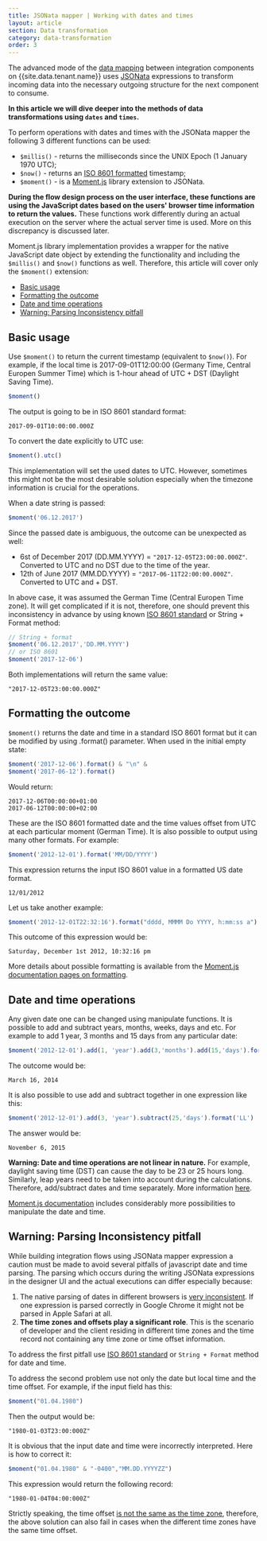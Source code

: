 ```yaml
---
title: JSONata mapper | Working with dates and times
layout: article
section: Data transformation
category: data-transformation
order: 3
---
```


The advanced mode of the [data mapping](mapping-data#using-advanced-mapping-mode)
between integration components on {{site.data.tenant.name}} uses
[JSONata](http://jsonata.org) expressions to transform incoming data into the
necessary outgoing structure for the next component to consume.

**In this article we will dive deeper into the methods of data transformations using `dates` and `times`.**

To perform operations with dates and times with the JSONata mapper the following
3 different functions can be used:

*   `$millis()` - returns the milliseconds since the UNIX Epoch (1 January 1970 UTC);
*   `$now()` - returns an [ISO 8601 formatted](https://en.wikipedia.org/wiki/ISO_8601) timestamp;
*   `$moment()` - is a [Moment.js](https://momentjs.com/) library extension to JSONata.

**During the flow design process on the user interface, these functions are
using the JavaScript dates based on the users' browser time information to
return the values.** These functions work differently during an actual execution
on the server where the actual server time is used. More on this discrepancy is
discussed later.

Moment.js library implementation provides a wrapper for the native JavaScript
date object by extending the functionality and including the `$millis()` and
`$now()` functions as well. Therefore, this article will cover only the
`$moment()` extension:

*   [Basic usage](#basic-usage)
*   [Formatting the outcome](#formatting-the-outcome)
*   [Date and time operations](#date-and-time-operations)
*   [Warning: Parsing Inconsistency pitfall](#warning-parsing-inconsistency-pitfall)

## Basic usage

Use `$moment()` to return the current timestamp (equivalent to `$now()`).
For example, if the local time is 2017-09-01T12:00:00 (Germany Time, Central
Europen Summer Time) which is 1-hour ahead of UTC + DST (Daylight Saving Time).

```js
$moment()
```

The output is going to be in ISO 8601 standard format:

```
2017-09-01T10:00:00.000Z
```

To convert the date explicitly to UTC use:

```js
$moment().utc()
```

This implementation will set the used dates to UTC. However, sometimes this might
not be the most desirable solution especially when the timezone information is
crucial for the operations.

When a date string is passed:

```js
$moment('06.12.2017')
```

Since the passed date is ambiguous, the outcome can be unexpected as well:

*   6st of December 2017 (DD.MM.YYYY) = `"2017-12-05T23:00:00.000Z"`. Converted to UTC and no DST due to the time of the year.
*   12th of June 2017 (MM.DD.YYYY) = `"2017-06-11T22:00:00.000Z"`. Converted to UTC and + DST.

In above case, it was assumed the German Time (Central Europen Time zone). It
will get complicated if it is not, therefore, one should prevent this inconsistency
in advance by using known [ISO 8601 standard](https://en.wikipedia.org/wiki/ISO_8601)
or String + Format method:

```js
// String + format
$moment('06.12.2017','DD.MM.YYYY')
// or ISO 8601
$moment('2017-12-06')
```

Both implementations will return the same value:

```
"2017-12-05T23:00:00.000Z"
```

## Formatting the outcome

`$moment()` returns the date and time in a standard ISO 8601 format but it can
be modified by using .format() parameter. When used in the initial empty state:

```js
$moment('2017-12-06').format() & "\n" &
$moment('2017-06-12').format()
```

Would return:

```
2017-12-06T00:00:00+01:00
2017-06-12T00:00:00+02:00
```

These are the ISO 8601 formatted date and the time values offset from UTC at
each particular moment (German Time). It is also possible to output using many
other formats. For example:

```js
$moment('2012-12-01').format('MM/DD/YYYY')
```

This expression returns the input ISO 8601 value in a formatted US date format.

```
12/01/2012
```

Let us take another example:

```js
$moment('2012-12-01T22:32:16').format("dddd, MMMM Do YYYY, h:mm:ss a")
```

This outcome of this expression would be:

```
Saturday, December 1st 2012, 10:32:16 pm
```

More details about possible formatting is available from the
[Moment.js documentation pages on formatting](https://momentjs.com/docs/#/displaying/format/).

## Date and time operations

Any given date one can be changed using manipulate functions. It is possible to
add and subtract years, months, weeks, days and etc. For example to add 1 year,
3 months and 15 days from any particular date:

```js
$moment('2012-12-01').add(1, 'year').add(3,'months').add(15,'days').format('LL')
```

The outcome would be:

```
March 16, 2014
```

It is also possible to use add and subtract together in one expression like this:

```js
$moment('2012-12-01').add(3, 'year').subtract(25,'days').format('LL')
```

The answer would be:

```
November 6, 2015
```

**Warning: Date and time operations are not linear in nature.** For example,
daylight saving time (DST) can cause the day to be 23 or 25 hours long.
Similarly, leap years need to be taken into account during the calculations.
Therefore, add/subtract dates and time separately. More information [here](http://momentjs.com/guides/#/lib-concepts/date-time-math/).

[Moment.js documentation](https://momentjs.com/docs/#/manipulating/) includes
considerably more possibilities to manipulate the date and time.

## Warning: Parsing Inconsistency pitfall

While building integration flows using JSONata mapper expression a caution must
be made to avoid several pitfalls of javascript date and time parsing. The
parsing which occurs during the writing JSONata expressions in the designer UI
and the actual executions can differ especially because:

1.  The native parsing of dates in different browsers is [very inconsistent](http://dygraphs.com/date-formats.html). If one expression is parsed correctly in Google Chrome it might not be parsed in Apple Safari at all.
2.  **The time zones and offsets play a significant role**. This is the scenario of developer and the client residing in different time zones and the time record not containing any time zone or time offset information.


To address the first pitfall use [ISO 8601 standard](https://en.wikipedia.org/wiki/ISO_8601)
or `String + Format` method for date and time.

To address the second problem use not only the date but local time and the time
offset. For example, if the input field has this:

```js
$moment("01.04.1980")
```

Then the output would be:

```
"1980-01-03T23:00:000Z"
```

It is obvious that the input date and time were incorrectly interpreted. Here is
how to correct it:

```js
$moment("01.04.1980" & "-0400","MM.DD.YYYYZZ")
```

This expression would return the following record:

```
"1980-01-04T04:00:000Z"
```

Strictly speaking, the time offset
[is not the same as the time zone](https://stackoverflow.com/tags/timezone/info),
therefore, the above solution can also fail in cases when the different time zones
have the same time offset.

